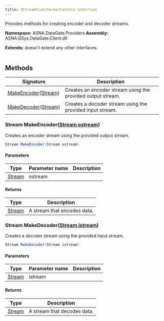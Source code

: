 ```yaml
---
title: IStreamTransformerFactory interface
---
```


Provides methods for creating encoder and decoder streams.

**Namespace:** ASNA.DataGate.Providers
**Assembly:** ASNA.QSys.DataGate.Client.dll

**Extends:** doesn't extend any other interfaces.
<br>
<br>

## Methods

| Signature | Description |
| --- | --- |
| [MakeEncoder](#makeencoder-stream-)([Stream](https://learn.microsoft.com/en-us/dotnet/api/system.io.stream?view=net-8.0)) | Creates an encoder stream using the provided output stream.
| [MakeDecoder](#makedecoder-stream-)([Stream](https://learn.microsoft.com/en-us/dotnet/api/system.io.stream?view=net-8.0)) | Creates a decoder stream using the provided input stream.

### Stream MakeEncoder([Stream ostream](https://learn.microsoft.com/en-us/dotnet/api/system.io.stream?view=net-8.0))

Creates an encoder stream using the provided output stream.

```cs
Stream MakeEncoder(Stream ostream)
```

#### Parameters

| Type | Parameter name | Description
| --- | --- | ---
| [Stream](https://learn.microsoft.com/en-us/dotnet/api/system.io.stream?view=net-8.0) | ostream | 

#### Returns

| Type | Description
| --- | ---
| [Stream](https://learn.microsoft.com/en-us/dotnet/api/system.io.stream?view=net-8.0) | A stream that encodes data.

### Stream MakeDecoder([Stream istream](https://learn.microsoft.com/en-us/dotnet/api/system.io.stream?view=net-8.0))

Creates a decoder stream using the provided input stream.

```cs
Stream MakeDecoder(Stream istream)
```

#### Parameters

| Type | Parameter name | Description
| --- | --- | ---
| [Stream](https://learn.microsoft.com/en-us/dotnet/api/system.io.stream?view=net-8.0) | istream | 

#### Returns

| Type | Description
| --- | ---
| [Stream](https://learn.microsoft.com/en-us/dotnet/api/system.io.stream?view=net-8.0) | A stream that decodes data.
